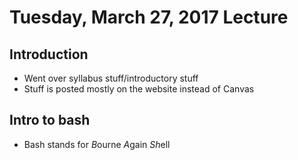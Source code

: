 # Tuesday, March 27, 2017 Lecture

## Introduction
- Went over syllabus stuff/introductory stuff
- Stuff is posted mostly on the website instead of Canvas

## Intro to bash
- Bash stands for *B*ourne *A*gain *Sh*ell

